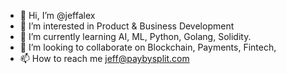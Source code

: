 - 👋 Hi, I’m @jeffalex
- 👀 I’m interested in Product & Business Development
- 🌱 I’m currently learning AI, ML, Python, Golang, Solidity.
- 💞️ I’m looking to collaborate on Blockchain, Payments, Fintech, 
- 📫 How to reach me jeff@paybysplit.com

<!---
jeffalex/jeffalex is a ✨ special ✨ repository because its `README.md` (this file) appears on your GitHub profile.
You can click the Preview link to take a look at your changes.
--->
